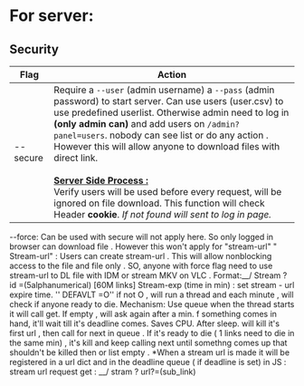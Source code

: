 # For server:
## Security
| Flag | Action |
| ---- | ------ |
| --secure   | Require  a `--user` (admin username) a `--pass` (admin password)  to start server. Can use users (user.csv) to use predefined userlist. Otherwise admin need to log in **(only admin can)** and add users on `/admin?panel=users`. nobody can see list or do any action . However this will allow anyone to download files with direct link. <br><br> <u>**Server Side Process :**</u> <br> Verify users will be used before every request, will be ignored on file download.  This function will check Header **cookie**. *If not found will sent to log in page.* |


 --force: Can be used with secure will not apply here. So only logged in browser can download file . However this won't apply for "stream-url"
 " Stream-url" :  Users can create stream-url . This will allow nonblocking access to the file and file only . SO, anyone with force flag need to use stream-url to DL file with IDM or stream MKV on VLC . 
Format:__/ Stream ? id =(5alphanumerical) [60M links]
Stream-exp (time in min) : set stream - url expire time. '' DEFAVLT =O'' if not O , will run a thread and each minute , will check if anyone ready to die.
Mechanism: Use queue when the thread starts it will call get. If empty , will ask again after a min. f something comes in hand, it'll wait till it's deadline comes. Saves CPU. After sleep. will kill it's first url , then call for next in queue .  If it's ready to die ( 1 links need to die in the same min) , it's kill and keep calling next until somethng comes up that shouldn't be killed then or list empty .
*When a stream url is made it will be registered in a url dict and in the deadline queue ( if deadline is set)
 in JS :     stream url 
   request get : __/ stram ? url?=(sub_link)
